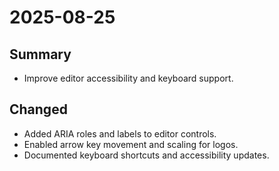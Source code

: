 # 2025-08-25

## Summary
- Improve editor accessibility and keyboard support.

## Changed
- Added ARIA roles and labels to editor controls.
- Enabled arrow key movement and scaling for logos.
- Documented keyboard shortcuts and accessibility updates.

